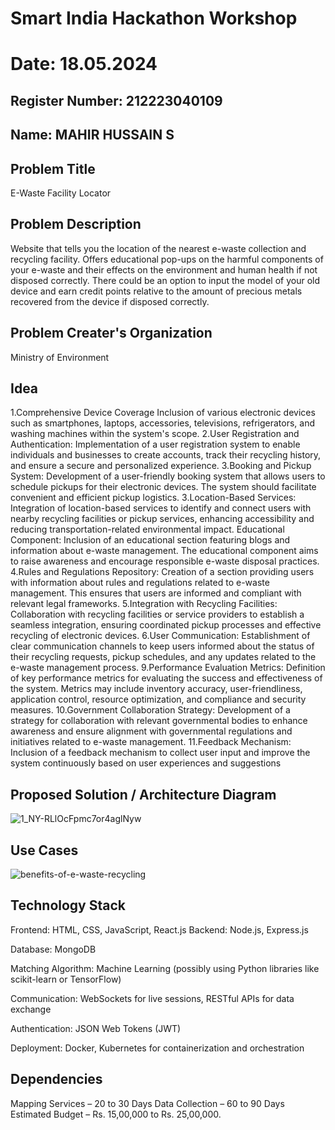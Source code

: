# Smart India Hackathon Workshop
# Date: 18.05.2024
## Register Number: 212223040109
## Name: MAHIR HUSSAIN S
## Problem Title
E-Waste Facility Locator
## Problem Description
Website that tells you the location of the nearest e-waste collection and recycling facility. Offers educational pop-ups on the harmful components of your e-waste and their effects on the environment and human health if not disposed correctly. There could be an option to input the model of your old device and earn credit points relative to the amount of precious metals recovered from the device if disposed correctly.
## Problem Creater's Organization
Ministry of Environment

## Idea

1.Comprehensive Device Coverage Inclusion of various electronic devices such as smartphones, laptops, accessories, televisions, refrigerators, and washing machines within the system's scope.
2.User Registration and Authentication: Implementation of a user registration system to enable individuals and businesses to create accounts, track their recycling history, and ensure a secure and personalized experience. 3.Booking and Pickup System: Development of a user-friendly booking system that allows users to schedule pickups for their electronic devices. The system should facilitate convenient and efficient pickup logistics.
3.Location-Based Services: Integration of location-based services to identify and connect users with nearby recycling facilities or pickup services, enhancing accessibility and reducing transportation-related environmental impact. Educational Component: Inclusion of an educational section featuring blogs and information about e-waste management. The educational component aims to raise awareness and encourage responsible e-waste disposal practices.
4.Rules and Regulations Repository: Creation of a section providing users with information about rules and regulations related to e-waste management. This ensures that users are informed and compliant with relevant legal frameworks.
5.Integration with Recycling Facilities: Collaboration with recycling facilities or service providers to establish a seamless integration, ensuring coordinated pickup processes and effective recycling of electronic devices.
6.User Communication: Establishment of clear communication channels to keep users informed about the status of their recycling requests, pickup schedules, and any updates related to the e-waste management process. 9.Performance Evaluation Metrics: Definition of key performance metrics for evaluating the success and effectiveness of the system. Metrics may include inventory accuracy, user-friendliness, application control, resource optimization, and compliance and security measures. 10.Government Collaboration Strategy: Development of a strategy for collaboration with relevant governmental bodies to enhance awareness and ensure alignment with governmental regulations and initiatives related to e-waste management. 11.Feedback Mechanism: Inclusion of a feedback mechanism to collect user input and improve the system continuously based on user experiences and suggestions

## Proposed Solution / Architecture Diagram

![1_NY-RLlOcFpmc7or4aglNyw](https://github.com/mahirhussain2710/SIHPS/assets/149365487/d7823eae-db7a-4b60-bfed-84731a17dd7f)


## Use Cases

![benefits-of-e-waste-recycling](https://github.com/mahirhussain2710/SIHPS/assets/149365487/f946216f-126d-45c2-b03c-87dd6348eb7c)


## Technology Stack
Frontend: HTML, CSS, JavaScript, React.js
Backend: Node.js, Express.js

Database: MongoDB

Matching Algorithm: Machine Learning (possibly using Python libraries like scikit-learn or TensorFlow)

Communication: WebSockets for live sessions, RESTful APIs for data exchange

Authentication: JSON Web Tokens (JWT)

Deployment: Docker, Kubernetes for containerization and orchestration


## Dependencies

Mapping Services – 20 to 30 Days Data Collection – 60 to 90 Days Estimated Budget – Rs. 15,00,000 to Rs. 25,00,000.
